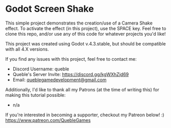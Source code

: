 # Godot Screen Shake
This simple project demonstrates the creation/use of a Camera Shake effect.
To activate the effect (in this project), use the SPACE key.
Feel free to clone this repo, and/or use any of this code for whatever projects you'd like!

This project was created using Godot v.4.3.stable, but should be compatible with all 4.X versions.

If you find any issues with this project, feel free to contact me:
- Discord Username: queble
- Queble's Server Invite: https://discord.gg/kgWXhZjd69
- Email: queblegamedevelopment@gmail.com

Additionally, I'd like to thank all my Patrons (at the time of writing this) for making this tutorial possible:
  - n/a

If you're interested in becoming a supporter, checkout my Patreon below! :)
https://www.patreon.com/QuebleGames
